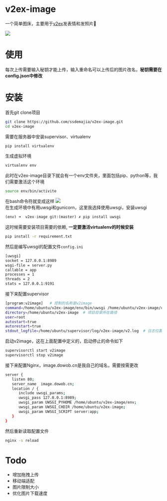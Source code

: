 # v2ex-image
一个简单图床，主要用于[v2ex](www.v2ex.com)发表情和发照片:tada:

![](http://image.dowob.cn/image/screen2.png)
# 使用

每次上传需要输入秘钥才能上传，输入重命名可以上传后的图片改名，**秘钥需要在config.json中修改**

# 安装
首先git clone项目
```bash
git clone https://github.com/ssdemajia/v2ex-image.git
cd v2ex-image
```
需要在服务器中安装supervisor、virtualenv
```bash
pip install virtualenv
```
生成虚拟环境
```bash
virtualenv env
```
此时在v2ex-image目录下就会有一个env文件夹，里面包括pip、python等，我们需要激活这个环境
```bash
source env/bin/activite
```
在bash命令符就变成这样
![](http://image.dowob.cn/image/screen1.png)
<br/>在生成环境中有用uwsgi和gunicorn，这里我选择使用uwsgi，安装uwsgi
```python
(env) ➜  v2ex-image git:(master) ✗ pip install uwsgi
```
这时候需要安装项目需要的依赖, **一定要激活virtualenv的时候安装**
```bash
pip install -r requirement.txt
```
然后是编写uwsgi的配置文件`config.ini`
```bash
[uwsgi]
socket = 127.0.0.1:8989
wsgi-file = server.py
callable = app
processes = 1
threads = 2
stats = 127.0.0.1:9191
```
接下来配置supervisor
```bash
[program:v2image]   # 控制的名称是v2image
command=/home/ubuntu/v2ex-image/env/bin/uwsgi /home/ubuntu/v2ex-image/config.ini  #uwsgi会被安装在虚拟环境中，所以是在这个路径
directory=/home/ubuntu/v2ex-image  # 项目目录所在路径
user=root
autostart=true
autorestart=true
stdout_logfile=/home/ubuntu/supervisor/log/v2ex-image/v2.log  # 日志位置，这个v2.log必须是一个文件，需要自己新建
```
启动v2image，这在上面配置中定义的，启动停止的命令如下
```bash
supervisorctl start v2image
supervisorctl stop v2image
```

接下来配置Nginx，image.dowob.cn是我自己的域名，需要按需更改
```bash
server {
   listen 80;
   server_name  image.dowob.cn;
   location / {
      include uwsgi_params;
      uwsgi_pass 127.0.0.1:8989;
      uwsgi_param UWSGI_PYHOME /home/ubuntu/v2ex-image/env;
      uwsgi_param UWSGI_CHDIR /home/ubuntu/v2ex-image;
      uwsgi_param UWSGI_SCRIPT server:app;
   }
}
```
然后重新读取配置文件
```bash
nginx -s reload
```

# Todo

* 增加拖拽上传
* 移动端适配
* 图片限制大小
* 优化图片下载速度
